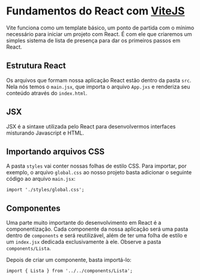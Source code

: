 # Fundamentos do React com [ViteJS](https://vitejs.dev/)

Vite funciona como um template básico, um ponto de partida com o mínimo necessário para iniciar um projeto com React. É com ele que criaremos um simples sistema de lista de presença para dar os primeiros passos em React.

## Estrutura React

Os arquivos que formam nossa aplicação React estão dentro da pasta `src`. Nela nós temos o `main.jsx`, que importa o arquivo `App.jxs` e renderiza seu conteúdo através do `index.html`.

## JSX

JSX é a sintaxe utilizada pelo React para desenvolvermos interfaces misturando Javascript e HTML.

## Importando arquivos CSS

A pasta `styles` vai conter nossas folhas de estilo CSS. Para importar, por exemplo, o arquivo `global.css` ao nosso projeto basta adicionar o seguinte código ao arquivo `main.jsx`:

```
import './styles/global.css';
```

## Componentes

Uma parte muito importante do desenvolvimento em React é a componentização. Cada componente da nossa aplicação será uma pasta dentro de `components` e será reutilizável, além de ter uma folha de estilo e um `index.jsx` dedicada exclusivamente à ele. Observe a pasta `components/Lista`.

Depois de criar um componente, basta importá-lo:

```
import { Lista } from '../../components/Lista';
```
